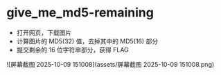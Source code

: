 # give_me_md5-remaining

- 打开网页，下载图片
- 计算图片的 MD5(32) 值，去掉其中的 MD5(16) 部分
- 提交剩余的 16 位字符串部分，获得 FLAG


![屏幕截图 2025-10-09 151008](assets/屏幕截图 2025-10-09 151008.png)

